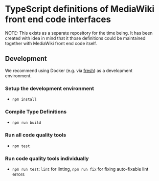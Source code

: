# TypeScript definitions of MediaWiki front end code interfaces

NOTE: This exists as a separate repository for the time being. It has been created with idea in mind that it those definitions could be maintained together with MediaWiki front end code itself.

## Development

We recommend using Docker (e.g. via [fresh](https://github.com/wikimedia/fresh)) as a development environment.

### Setup the development environment

* `npm install`

### Compile Type Definitions
* `npm run build`

### Run all code quality tools
* `npm test`

### Run code quality tools individually
* `npm run test:lint` for linting, `npm run fix` for fixing auto-fixable lint errors
